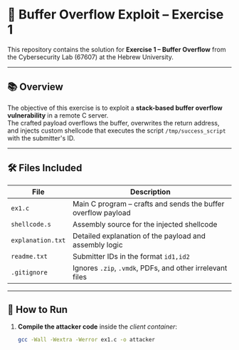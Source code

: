 # 🔐 Buffer Overflow Exploit – Exercise 1

This repository contains the solution for **Exercise 1 – Buffer Overflow** from the Cybersecurity Lab (67607) at the Hebrew University.

---

## 📚 Overview

The objective of this exercise is to exploit a **stack-based buffer overflow vulnerability** in a remote C server.  
The crafted payload overflows the buffer, overwrites the return address, and injects custom shellcode that executes the script `/tmp/success_script` with the submitter's ID.

---

## 🛠️ Files Included

| File              | Description                                                                 |
|-------------------|-----------------------------------------------------------------------------|
| `ex1.c`           | Main C program – crafts and sends the buffer overflow payload               |
| `shellcode.s`     | Assembly source for the injected shellcode                                  |
| `explanation.txt` | Detailed explanation of the payload and assembly logic                      |
| `readme.txt`      | Submitter IDs in the format `id1,id2`                                       |
| `.gitignore`      | Ignores `.zip`, `.vmdk`, PDFs, and other irrelevant files                   |

---

## 🚀 How to Run

1. **Compile the attacker code** inside the *client container*:
   ```bash
   gcc -Wall -Wextra -Werror ex1.c -o attacker
